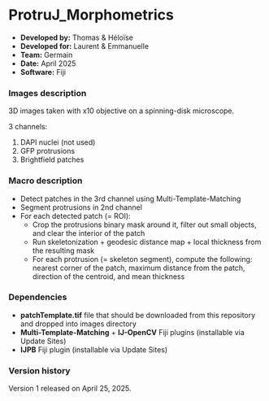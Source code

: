 # ProtruJ_Morphometrics

* **Developed by:** Thomas & Héloïse
* **Developed for:** Laurent & Emmanuelle
* **Team:** Germain
* **Date:** April 2025
* **Software:** Fiji


### Images description

3D images taken with x10 objective on a spinning-disk microscope.

3 channels:
  1. DAPI nuclei (not used)
  2. GFP protrusions
  3. Brightfield patches

### Macro description

* Detect patches in the 3rd channel using Multi-Template-Matching
* Segment protrusions in 2nd channel
* For each detected patch (= ROI):
     * Crop the protrusions binary mask around it, filter out small objects, and clear the interior of the patch
     * Run skeletonization + geodesic distance map + local thickness from the resulting mask
     * For each protrusion (= skeleton segment), compute the following: nearest corner of the patch, maximum distance from the patch, direction of the centroid, and mean thickness

### Dependencies

* **patchTemplate.tif** file that should be downloaded from this repository and dropped into images directory
* **Multi-Template-Matching** + **IJ-OpenCV** Fiji plugins (installable via Update Sites)
* **IJPB** Fiji plugin (installable via Update Sites)

### Version history

Version 1 released on April 25, 2025.
